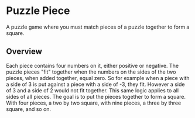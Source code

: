 # Puzzle Piece #
A puzzle game where you must match pieces of a puzzle together to form a square.  

## Overview ##

Each piece contains four numbers on it, either positive or negative.  The puzzle pieces
"fit" together when the numbers on the sides of the two pieces, when added together, equal zero.
So for example when a piece with a side of 3 is put against a piece with a side of -3, they fit.
However a side of 3 and a side of 2 would not fit together.  This same logic applies to all sides
of all pieces.  The goal is to put the pieces together to form a square.  With four pieces, a
two by two square, with nine pieces, a three by three square, and so on.
